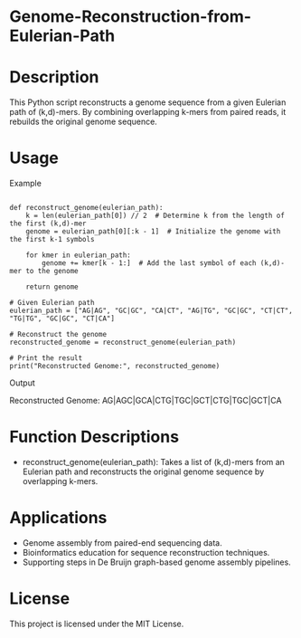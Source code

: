 # Genome-Reconstruction-from-Eulerian-Path

# Description
This Python script reconstructs a genome sequence from a given Eulerian path of (k,d)-mers. By combining overlapping k-mers from paired reads, it rebuilds the original genome sequence.

# Usage
Example
```

def reconstruct_genome(eulerian_path):
    k = len(eulerian_path[0]) // 2  # Determine k from the length of the first (k,d)-mer
    genome = eulerian_path[0][:k - 1]  # Initialize the genome with the first k-1 symbols

    for kmer in eulerian_path:
        genome += kmer[k - 1:]  # Add the last symbol of each (k,d)-mer to the genome

    return genome

# Given Eulerian path
eulerian_path = ["AG|AG", "GC|GC", "CA|CT", "AG|TG", "GC|GC", "CT|CT", "TG|TG", "GC|GC", "CT|CA"]

# Reconstruct the genome
reconstructed_genome = reconstruct_genome(eulerian_path)

# Print the result
print("Reconstructed Genome:", reconstructed_genome)
```
Output

Reconstructed Genome: AG|AGC|GCA|CTG|TGC|GCT|CTG|TGC|GCT|CA

# Function Descriptions
* reconstruct_genome(eulerian_path): Takes a list of (k,d)-mers from an Eulerian path and reconstructs the original genome sequence by overlapping k-mers.

# Applications
* Genome assembly from paired-end sequencing data.
* Bioinformatics education for sequence reconstruction techniques.
* Supporting steps in De Bruijn graph-based genome assembly pipelines.

# License
This project is licensed under the MIT License.










